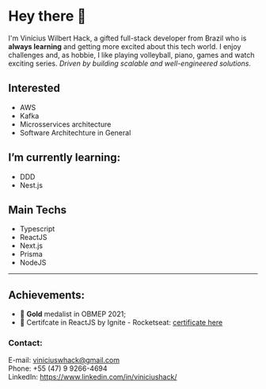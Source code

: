 # Hey there 👋
I'm Vinícius Wilbert Hack, a gifted full-stack developer from Brazil who is **always learning** and getting more excited about this tech world.
I enjoy challenges and, as hobbie, I like playing volleyball, piano, games and watch exciting series.
*Driven by building scalable and well-engineered solutions.*
 
## Interested
- AWS
- Kafka
- Microsservices architecture
- Software Architechture in General

## I’m currently learning:
- DDD
- Nest.js

## Main Techs
- Typescript
- ReactJS
- Next.js
- Prisma
- NodeJS
<hr />

## Achievements:
- 🥇 **Gold** medalist in OBMEP 2021; <br />
- 🚀 Certifcate in ReactJS by Ignite - Rocketseat: [certificate here](https://github.com/ViniciusHack/ViniciusHack/files/8801568/ignite-react-certificado.pdf)

### Contact: 
E-mail: viniciuswhack@gmail.com<br>
Phone: +55 (47) 9 9266-4694<br>
LinkedIn: https://www.linkedin.com/in/viniciushack/

